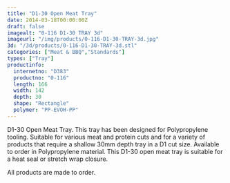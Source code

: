 ```yaml
---
title: "D1-30 Open Meat Tray"
date: 2014-03-18T00:00:00Z
draft: false
imagealt: "0-116 D1-30 TRAY 3d"
imageurl: "/img/products/0-116-D1-30-TRAY-3d.jpg"
3d: "/3d/products/0-116-D1-30-TRAY-3d.stl"
categories: ["Meat & BBQ","Standards"]
types: ["Tray"]
productinfo:
  internetno: "D383"
  productno: "0-116"
  length: 166
  width: 142
  depth: 30
  shape: "Rectangle"
  polymer: "PP-EVOH-PP"
---
```

D1-30 Open Meat Tray. This tray has been designed for Polypropylene tooling. Suitable for various meat and protein cuts and for a variety of products that require a shallow 30mm depth tray in a D1 cut size. Available to order in Polypropylene material. This D1-30 open meat tray is suitable for a heat seal or stretch wrap closure.

All products are made to order.